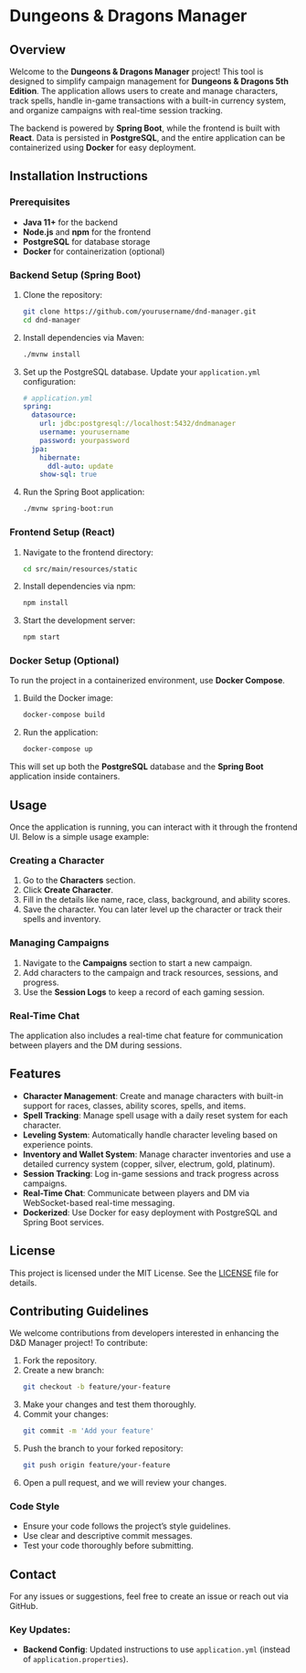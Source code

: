# Dungeons & Dragons Manager

## Overview
Welcome to the **Dungeons & Dragons Manager** project! This tool is designed to simplify campaign management for **Dungeons & Dragons 5th Edition**. The application allows users to create and manage characters, track spells, handle in-game transactions with a built-in currency system, and organize campaigns with real-time session tracking.

The backend is powered by **Spring Boot**, while the frontend is built with **React**. Data is persisted in **PostgreSQL**, and the entire application can be containerized using **Docker** for easy deployment. 

## Installation Instructions

### Prerequisites
- **Java 11+** for the backend
- **Node.js** and **npm** for the frontend
- **PostgreSQL** for database storage
- **Docker** for containerization (optional)

### Backend Setup (Spring Boot)
1. Clone the repository:
   ```bash
   git clone https://github.com/yourusername/dnd-manager.git
   cd dnd-manager
   ```

2. Install dependencies via Maven:
   ```bash
   ./mvnw install
   ```

3. Set up the PostgreSQL database. Update your `application.yml` configuration:
   ```yaml
   # application.yml
   spring:
     datasource:
       url: jdbc:postgresql://localhost:5432/dndmanager
       username: yourusername
       password: yourpassword
     jpa:
       hibernate:
         ddl-auto: update
       show-sql: true
   ```

4. Run the Spring Boot application:
   ```bash
   ./mvnw spring-boot:run
   ```

### Frontend Setup (React)
1. Navigate to the frontend directory:
   ```bash
   cd src/main/resources/static
   ```

2. Install dependencies via npm:
   ```bash
   npm install
   ```

3. Start the development server:
   ```bash
   npm start
   ```

### Docker Setup (Optional)
To run the project in a containerized environment, use **Docker Compose**.

1. Build the Docker image:
   ```bash
   docker-compose build
   ```

2. Run the application:
   ```bash
   docker-compose up
   ```

This will set up both the **PostgreSQL** database and the **Spring Boot** application inside containers.

## Usage

Once the application is running, you can interact with it through the frontend UI. Below is a simple usage example:

### Creating a Character
1. Go to the **Characters** section.
2. Click **Create Character**.
3. Fill in the details like name, race, class, background, and ability scores.
4. Save the character. You can later level up the character or track their spells and inventory.

### Managing Campaigns
1. Navigate to the **Campaigns** section to start a new campaign.
2. Add characters to the campaign and track resources, sessions, and progress.
3. Use the **Session Logs** to keep a record of each gaming session.

### Real-Time Chat
The application also includes a real-time chat feature for communication between players and the DM during sessions. 

## Features

- **Character Management**: Create and manage characters with built-in support for races, classes, ability scores, spells, and items.
- **Spell Tracking**: Manage spell usage with a daily reset system for each character.
- **Leveling System**: Automatically handle character leveling based on experience points.
- **Inventory and Wallet System**: Manage character inventories and use a detailed currency system (copper, silver, electrum, gold, platinum).
- **Session Tracking**: Log in-game sessions and track progress across campaigns.
- **Real-Time Chat**: Communicate between players and DM via WebSocket-based real-time messaging.
- **Dockerized**: Use Docker for easy deployment with PostgreSQL and Spring Boot services.

## License
This project is licensed under the MIT License. See the [LICENSE](https://github.com/yourusername/dnd-manager/blob/main/LICENSE) file for details.

## Contributing Guidelines

We welcome contributions from developers interested in enhancing the D&D Manager project! To contribute:

1. Fork the repository.
2. Create a new branch:
   ```bash
   git checkout -b feature/your-feature
   ```
3. Make your changes and test them thoroughly.
4. Commit your changes:
   ```bash
   git commit -m 'Add your feature'
   ```
5. Push the branch to your forked repository:
   ```bash
   git push origin feature/your-feature
   ```
6. Open a pull request, and we will review your changes.

### Code Style
- Ensure your code follows the project’s style guidelines.
- Use clear and descriptive commit messages.
- Test your code thoroughly before submitting.

## Contact
For any issues or suggestions, feel free to create an issue or reach out via GitHub.

### Key Updates:
- **Backend Config**: Updated instructions to use `application.yml` (instead of `application.properties`).
